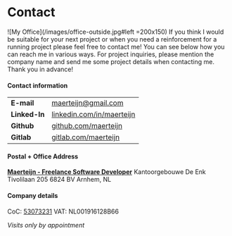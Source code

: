 # Contact

![My Office](/images/office-outside.jpg#left =200x150) If you think I would be suitable for your next project or when you need a reinforcement for a running project please feel free to contact me! You can see below how you can reach me in various ways. For project inquiries, please mention the company name and send me some project details when contacting me. Thank you in advance!

#### Contact information
|                       |                                                                     |
| --------------------- | ------------------------------------------------------------------- |
| **E-mail**            | maerteijn@gmail.com                                                 |
| **Linked-In**         | [linkedin.com/in/maerteijn](https://www.linkedin.com/in/maerteijn)  |
| **Github**            | [github.com/maerteijn](https://github.com/maerteijn)                |
| **Gitlab**            | [gitlab.com/maerteijn](https://gitlab.com/maerteijn)                |


####  Postal + Office Address
[**Maerteijn - Freelance Software Developer**](https://maps.app.goo.gl/aWsRqKz9qv3fsDLV9)
Kantoorgebouwe De Enk
Tivolilaan 205
6824 BV
Arnhem, NL

#### Company details
CoC: [53073231](https://www.kvk.nl/zoeken/?source=all&q=maerteijn)
VAT: NL001916128B66

*Visits only by appointment*
